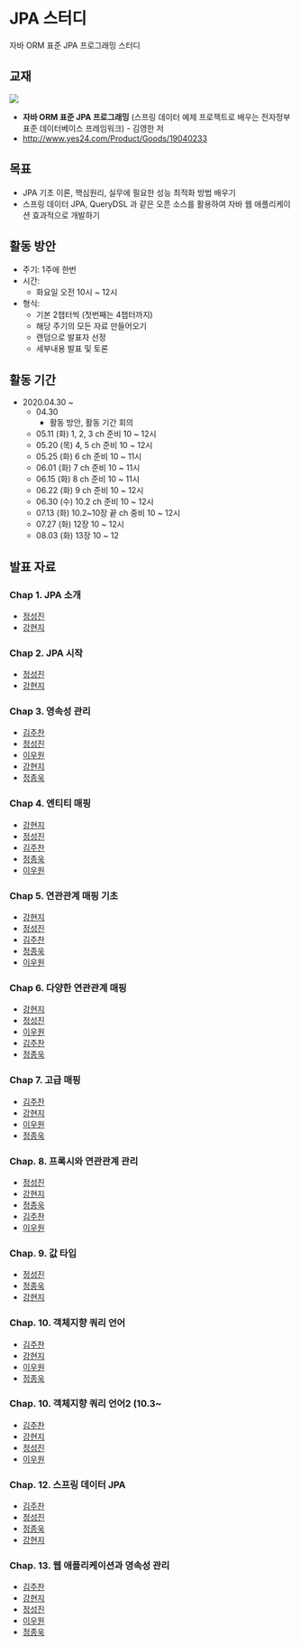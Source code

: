# JPA 스터디
자바 ORM 표준 JPA 프로그래밍 스터디

## 교재
![](http://image.yes24.com/goods/19040233/300x0)

- **자바 ORM 표준 JPA 프로그래밍** (스프링 데이터 예제 프로젝트로 배우는 전자정부 표준 데이터베이스 프레임워크) - 김영한 저
- http://www.yes24.com/Product/Goods/19040233

## 목표
- JPA 기초 이론, 핵심원리, 실무에 필요한 성능 최적화 방법 배우기
- 스프링 데이터 JPA, QueryDSL 과 같은 오픈 소스를 활용하여 자바 웹 애플리케이션 효과적으로 개발하기

## 활동 방안
- 주기: 1주에 한번
- 시간: 
  - 화요일 오전 10시 ~ 12시
- 형식: 
  - 기본 2챕터씩 (첫번째는 4챕터까지) 
  - 해당 주기의 모든 자료 만들어오기
  - 랜덤으로 발표자 선정
  - 세부내용 발표 및 토론

## 활동 기간
- 2020.04.30 ~
  - 04.30
    - 활동 방안, 활동 기간 회의
  - 05.11 (화) 1, 2, 3 ch 준비 10 ~ 12시
  - 05.20 (목) 4, 5 ch 준비 10 ~ 12시
  - 05.25 (화) 6 ch 준비 10 ~ 11시
  - 06.01 (화) 7 ch 준비 10 ~ 11시
  - 06.15 (화) 8 ch 준비 10 ~ 11시
  - 06.22 (화) 9 ch 준비 10 ~ 12시
  - 06.30 (수) 10.2 ch 준비 10 ~ 12시
  - 07.13 (화) 10.2~10장 끝 ch 중비 10 ~ 12시
  - 07.27 (화) 12장 10 ~ 12시
  - 08.03 (화) 13장 10 ~ 12

## 발표 자료
### Chap 1. JPA 소개
- [정성진](https://docs.google.com/presentation/d/10y2VMZ62AG3MN-RdushdVLh8Sy502R5lyQMXSCfyOmI/edit?usp=sharing)
- [강현지](https://devwari.tistory.com/9?category=985460)

### Chap 2. JPA 시작
- [정성진](https://docs.google.com/presentation/d/1mr29Pl_tuJaXYdJ91nO3CPvC3En_YdPjNh0lmxvFj-Y/edit?usp=sharing)
- [강현지](https://devwari.tistory.com/10?category=985460)

### Chap 3. 영속성 관리
- [김주찬](http://blue564.cafe24.com/?p=373)
- [정성진](https://docs.google.com/presentation/d/1EuZCCxnpYuwyxh_WD4x4l9Pc_McBBiwzfME26sRj_6U/edit?usp=sharing)
- [이우원](https://www.notion.so/3-e77319a0a86e475d8263e19a825c65cc)
- [강현지](https://devwari.tistory.com/)
- [정종욱](https://www.notion.so/jong9/1-JPA-1-3-7d22fe087ac44701803b1d0bd17ba530)

### Chap 4. 엔티티 매핑
- [강현지](https://devwari.tistory.com/12?category=985460)
- [정성진](https://docs.google.com/presentation/d/1tE8iy1uFOI2kdplIh8FWuOZUAQsKt7DMvhkG_nfqxqw/edit?usp=sharing)
- [김주찬](http://blue564.cafe24.com/?p=389)
- [정종욱](https://www.notion.so/jong9/2-JPA-4-518ef18b8c19492eaaf2265fd468da35)
- [이우원](https://www.notion.so/4-8d0f8a9c99224fc486fa4cee5fa752be)

### Chap 5. 연관관계 매핑 기초
- [강현지](https://devwari.tistory.com/13?category=985460)
- [정성진](https://docs.google.com/presentation/d/1JrOP221E4mQ-PxEF11Is0IiH-dbJXd87hF2kjaddmT4/edit?usp=sharing)
- [김주찬](http://blue564.cafe24.com/?p=395)
- [정종욱](https://www.notion.so/jong9/2-JPA-5-c67c22dbf23349d1a2ac63ea7fb78361)
- [이우원](https://www.notion.so/5-201f81b4b64143b3bd92f693de190526)

### Chap 6. 다양한 연관관계 매핑
- [강현지](https://devwari.tistory.com/14)
- [정성진](https://docs.google.com/presentation/d/1jIBajogAao8Vnt_y6ccfETdKj6rQt62BO5FeqO_hqck/edit?usp=sharing)
- [이우원](https://www.notion.so/6-9a1b06e75ee4482681b63c76a0ab4642)
- [김주찬](http://blue564.cafe24.com/?p=419)
- [정종욱](https://www.notion.so/jong9/3-JPA-6-15762cd9d11841988aebea5a1e79b2c6)

### Chap 7. 고급 매핑
- [김주찬](http://blue564.cafe24.com/?p=429)
- [강현지](https://devwari.tistory.com/15)
- [이우원](https://www.notion.so/7-1376a8d54f294800b0386088549c8e71)
- [정종욱](https://www.notion.so/jong9/4-JPA-7-3bb077f9cee2411a89b771f4e30913f3)

### Chap. 8. 프록시와 연관관계 관리
- [정성진](https://docs.google.com/presentation/d/1WrcpuJR6Vy5vu5iKZOq7DgjjU4gBKXAokkzQaUSdrlE/edit?usp=sharing)
- [강현지](https://devwari.tistory.com/16)
- [정종욱](https://www.notion.so/jong9/5-JPA-8-1fbf14cd5cff4ff8a4eee6b226cb952f)
- [김주찬](http://blue564.cafe24.com/?p=445)
- [이우원](https://www.notion.so/8-c8fc885af5d44d9d97c328e833c058c2)

### Chap. 9. 값 타입
- [정성진](https://docs.google.com/presentation/d/1AKThOxUBSvzYdL4qeJwZPgQ9Atfk5OsEHQ9c4BbDyJo/edit?usp=sharing)
- [정종욱](https://www.notion.so/jong9/6-JPA-9-10-2-7ac37144dc7f4db3a748651d1a7c43a1)
- [강현지](https://devwari.tistory.com/17)

### Chap. 10. 객체지향 쿼리 언어
- [김주찬](http://blue564.cafe24.com/?p=459)
- [강현지](https://devwari.tistory.com/18)
- [이우원](https://www.notion.so/10-ee8c56a401174839925d770925268902)
- [정종욱](https://www.notion.so/jong9/7-JPA-10-2-b924a835bbb84adc999c25de4e41e50e)

### Chap. 10. 객체지향 쿼리 언어2 (10.3~
- [김주찬](http://blue564.cafe24.com/?p=477)
- [강현지](https://devwari.tistory.com/19)
- [정성진](https://docs.google.com/presentation/d/1WdPsp4uvF1atrmd0b7eI-rFKnAlClSl3uEyOaVlsIA0/edit?usp=sharing)
- [이우원](https://www.notion.so/10-4-7-78024338975a44a9ac589acdc8d42357)

### Chap. 12. 스프링 데이터 JPA
- [김주찬](http://blue564.cafe24.com/?p=488)
- [정성진](https://docs.google.com/presentation/d/1vQitedeQeeFV-K2Rpbc80XJaiZNy_6MwR2qy0D-2PqY/edit?usp=sharing)
- [정종욱](https://www.notion.so/jong9/10-JPA-12-918d0ba6418c4198b500ece1cf900409)
- [강현지](https://devwari.tistory.com/20)

### Chap. 13. 웹 애플리케이션과 영속성 관리
- [김주찬](http://blue564.cafe24.com/?p=498)
- [강현지](https://devwari.tistory.com/21)
- [정성진](https://docs.google.com/presentation/d/1SR12BQoKe_jA6fOYyjry5xQBFp23Bp48H0pMZeDyDjA/edit?usp=sharing)
- [이우원](https://hallowed-boron-87e.notion.site/13-a99f4daae97b4a78978724cdfa552f9b)
- [정종욱](https://jong9.notion.site/11-JPA-13-f0a105dad0d942e7b32d59f97bcd076d)
